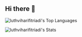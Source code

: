 ## Hi there 👋

<!--
**luthviharifitriadi/luthviharifitriadi** is a ✨ _special_ ✨ repository because its `README.md` (this file) appears on your GitHub profile.

Here are some ideas to get you started:

- 🔭 I’m currently working on ...
- 🌱 I’m currently learning ...
- 👯 I’m looking to collaborate on ...
- 🤔 I’m looking for help with ...
- 💬 Ask me about ...
- 📫 How to reach me: ...
- 😄 Pronouns: ...
- ⚡ Fun fact: ...
-->

![luthviharifitriadi's Top Languages](https://github-readme-stats.vercel.app/api/top-langs/?username=luthviharifitriadi&theme=react&show_icons=true&hide_border=true&layout=compact)

![luthviharifitriadi's Stats](https://github-readme-stats.vercel.app/api?username=luthviharifitriadi&theme=react&show_icons=true&hide_border=true&count_private=true)
